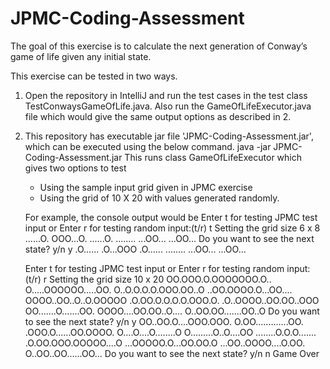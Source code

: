 # JPMC-Coding-Assessment
The goal of this exercise is to calculate the next generation of Conway’s game of life given any initial state.

This exercise can be tested in two ways.
1) Open the repository in IntelliJ and run the test cases in the test class TestConwaysGameOfLife.java. 
   Also run the GameOfLifeExecutor.java file which would give the same output options as described in 2. 
2) This repository has executable jar file 'JPMC-Coding-Assessment.jar', which can be executed using the below command.
   java -jar JPMC-Coding-Assessment.jar
   This runs class GameOfLifeExecutor which gives two options to test 
    - Using the sample input grid given in JPMC exercise
    - Using the grid of 10 X 20 with values generated randomly.
    
   For example, the console output would be
   Enter t for testing JPMC test input or Enter r for testing random input:(t/r)
    t
    Setting the grid size 6 x 8 
    ......O.
    OOO...O.
    ......O.
    ........
    ...OO...
    ...OO...
    Do you want to see the next state? y/n
    y
    .O......
    .O...OOO
    .O......
    ........
    ...OO...
    ...OO...
    
    Enter t for testing JPMC test input or Enter r for testing random input:(t/r)
    r
    Setting the grid size 10 x 20 
    OO.OOO.O.OOOOOOO.O..
    O.....OOOOOO.....OO.
    O..O.O.O.O.OOO.OO..O
    ..OO.OOOO.O...OO....
    OOOO..OO..O..O.OOOOO
    .O.OO.O.O.O.O.OOO.O.
    .O..OOOO..OO.OO..OOO
    OO.......O.......OO.
    OOOO....OO.OO..O....
    O..OO.OO.......OO..O
    Do you want to see the next state? y/n
    y
    OO..OO.O....OOO.OOO.
    O.OO.............OO.
    .OOO.O......OO.OOOO.
    O....O....O........O
    O.........O..O....OO
    ........O.O.O.......
    .O.OO.OOO.OOOOO....O
    ...OOOOO.O...OO.OO.O
    ...OO..OOOO....O.OO.
    O..OO..OO......OO...
    Do you want to see the next state? y/n
    n
    Game Over
